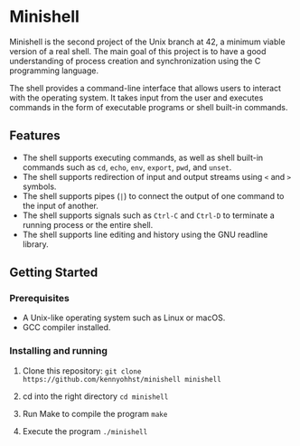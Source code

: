 # Minishell

Minishell is the second project of the Unix branch at 42, a minimum viable version of a real shell. The main goal of this project is to have a good understanding of process creation and synchronization using the C programming language.

The shell provides a command-line interface that allows users to interact with the operating system. It takes input from the user and executes commands in the form of executable programs or shell built-in commands.

## Features

- The shell supports executing commands, as well as shell built-in commands such as `cd`, `echo`, `env`, `export`, `pwd`, and `unset`.
- The shell supports redirection of input and output streams using `<` and `>` symbols.
- The shell supports pipes (`|`) to connect the output of one command to the input of another.
- The shell supports signals such as `Ctrl-C` and `Ctrl-D` to terminate a running process or the entire shell.
- The shell supports line editing and history using the GNU readline library.

## Getting Started

### Prerequisites

- A Unix-like operating system such as Linux or macOS.
- GCC compiler installed.

### Installing and running

1. Clone this repository:
```git clone https://github.com/kennyohhst/minishell minishell```

2. cd into the right directory
```cd minishell```

3. Run Make to compile the program
```make```

4. Execute the program
```./minishell```
